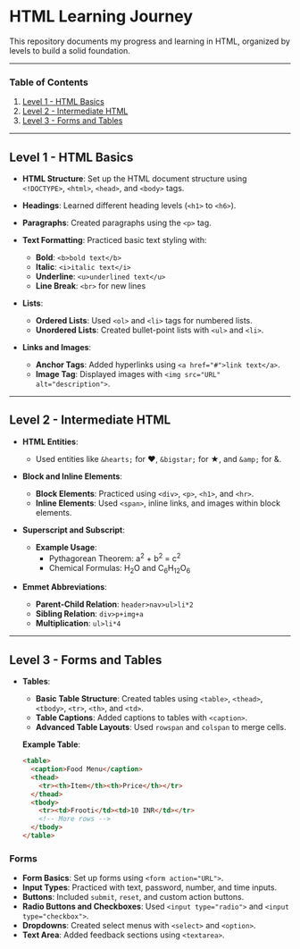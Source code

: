 # HTML Learning Journey

This repository documents my progress and learning in HTML, organized by levels to build a solid foundation.

---

### Table of Contents

1. [Level 1 - HTML Basics](#level-1---html-basics)
2. [Level 2 - Intermediate HTML](#level-2---intermediate-html)
3. [Level 3 - Forms and Tables](#level-3---forms-and-tables)

---

## Level 1 - HTML Basics

- **HTML Structure**: Set up the HTML document structure using `<!DOCTYPE>`, `<html>`, `<head>`, and `<body>` tags.
- **Headings**: Learned different heading levels (`<h1>` to `<h6>`).
- **Paragraphs**: Created paragraphs using the `<p>` tag.
- **Text Formatting**: Practiced basic text styling with:
  - **Bold**: `<b>bold text</b>`
  - **Italic**: `<i>italic text</i>`
  - **Underline**: `<u>underlined text</u>`
  - **Line Break**: `<br>` for new lines

- **Lists**:
  - **Ordered Lists**: Used `<ol>` and `<li>` tags for numbered lists.
  - **Unordered Lists**: Created bullet-point lists with `<ul>` and `<li>`.

- **Links and Images**:
  - **Anchor Tags**: Added hyperlinks using `<a href="#">link text</a>`.
  - **Image Tag**: Displayed images with `<img src="URL" alt="description">`.

---

## Level 2 - Intermediate HTML

- **HTML Entities**:
  - Used entities like `&hearts;` for ♥, `&bigstar;` for ★, and `&amp;` for &.

- **Block and Inline Elements**:
  - **Block Elements**: Practiced using `<div>`, `<p>`, `<h1>`, and `<hr>`.
  - **Inline Elements**: Used `<span>`, inline links, and images within block elements.

- **Superscript and Subscript**:
  - **Example Usage**:
    - Pythagorean Theorem: a<sup>2</sup> + b<sup>2</sup> = c<sup>2</sup>
    - Chemical Formulas: H<sub>2</sub>O and C<sub>6</sub>H<sub>12</sub>O<sub>6</sub>

- **Emmet Abbreviations**:
  - **Parent-Child Relation**: `header>nav>ul>li*2`
  - **Sibling Relation**: `div>p+img+a`
  - **Multiplication**: `ul>li*4`

---

## Level 3 - Forms and Tables

- **Tables**:
  - **Basic Table Structure**: Created tables using `<table>`, `<thead>`, `<tbody>`, `<tr>`, `<th>`, and `<td>`.
  - **Table Captions**: Added captions to tables with `<caption>`.
  - **Advanced Table Layouts**: Used `rowspan` and `colspan` to merge cells.

  **Example Table**:
  ```html
  <table>
    <caption>Food Menu</caption>
    <thead>
      <tr><th>Item</th><th>Price</th></tr>
    </thead>
    <tbody>
      <tr><td>Frooti</td><td>10 INR</td></tr>
      <!-- More rows -->
    </tbody>
  </table>
### Forms

- **Form Basics**: Set up forms using `<form action="URL">`.
- **Input Types**: Practiced with text, password, number, and time inputs.
- **Buttons**: Included `submit`, `reset`, and custom action buttons.
- **Radio Buttons and Checkboxes**: Used `<input type="radio">` and `<input type="checkbox">`.
- **Dropdowns**: Created select menus with `<select>` and `<option>`.
- **Text Area**: Added feedback sections using `<textarea>`.
